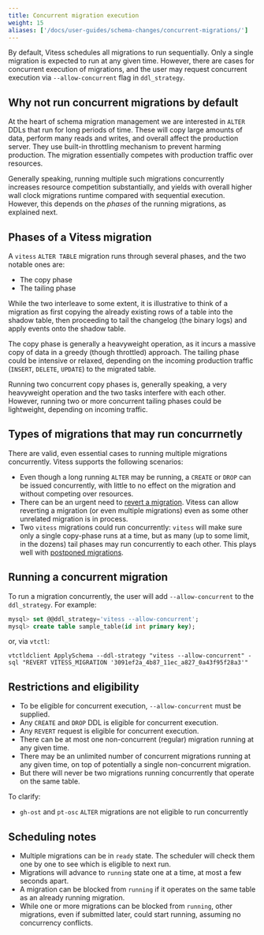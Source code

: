 ```yaml
---
title: Concurrent migration execution
weight: 15
aliases: ['/docs/user-guides/schema-changes/concurrent-migrations/']
---
```


By default, Vitess schedules all migrations to run sequentially. Only a single migration is expected to run at any given time. However, there are cases for concurrent execution of migrations, and the user may request concurrent execution via `--allow-concurrent` flag in `ddl_strategy`.

## Why not run concurrent migrations by default

At the heart of schema migration management we are interested in `ALTER` DDLs that run for long periods of time. These will copy large amounts of data, perform many reads and writes, and overall affect the production server. They use built-in throttling mechanism to prevent harming production. The migration essentially competes with production traffic over resources.

Generally speaking, running multiple such migrations concurrently increases resource competition substantially, and yields with overall higher wall clock migrations runtime compared with sequential execution. However, this depends on the _phases_ of the running migrations, as explained next.

## Phases of a Vitess migration

A `vitess` `ALTER TABLE` migration runs through several phases, and the two notable ones are:

- The copy phase
- The tailing phase

While the two interleave to some extent, it is illustrative to think of a migration as first copying the already existing rows of a table into the shadow table, then proceeding to tail the changelog (the binary logs) and apply events onto the shadow table.

The copy phase is generally a heavyweight operation, as it incurs a massive copy of data in a greedy (though throttled) approach. The tailing phase could be intensive or relaxed, depending on the incoming production traffic (`INSERT`, `DELETE`, `UPDATE`) to the migrated table.

Running two concurrent copy phases is, generally speaking, a very heavyweight operation and the two tasks interfere with each other. However, running two or more concurrent tailing phases could be lightweight, depending on incoming traffic.

## Types of migrations that may run concurrnetly

There are valid, even essential cases to running multiple migrations concurrently. Vitess supports the following scenarios:

- Even though a long running `ALTER` may be running, a `CREATE` or `DROP` can be issued concurrently, with little to no effect on the migration and without competing over resources.
- There can be an urgent need to [revert a migration](../revertible-migrations). Vitess can allow reverting a migration (or even multiple migrations) even as some other unrelated migration is in process.
- Two `vitess` migrations could run concurrently: `vitess` will make sure only a single copy-phase runs at a time, but as many (up to some limit, in the dozens) tail phases may run concurrently to each other.
  This plays well with [postponed migrations](../postponed-migrations).

## Running a concurrent migration

To run a migration concurrently, the user will add `--allow-concurrent` to the `ddl_strategy`. For example:

```sql
mysql> set @@ddl_strategy='vitess --allow-concurrent';
mysql> create table sample_table(id int primary key);
```

or, via `vtctl`:

```shell
vtctldclient ApplySchema --ddl-strategy "vitess --allow-concurrent" -sql "REVERT VITESS_MIGRATION '3091ef2a_4b87_11ec_a827_0a43f95f28a3'"
```

## Restrictions and eligibility

- To be eligible for concurrent execution, `--allow-concurrent` must be supplied.
- Any `CREATE` and `DROP` DDL is eligible for concurrent execution.
- Any `REVERT` request is eligible for concurrent execution.
- There can be at most one non-concurrent (regular) migration running at any given time.
- There may be an unlimited number of concurrent migrations running at any given time, on top of potentially a single non-concurrent migration.
- But there will never be two migrations running concurrently that operate on the same table.

To clarify:

- `gh-ost` and `pt-osc` `ALTER` migrations are not eligible to run concurrently

## Scheduling notes

- Multiple migrations can be in `ready` state. The scheduler will check them one by one to see which is eligible to next run.
- Migrations will advance to `running` state one at a time, at most a few seconds apart.
- A migration can be blocked from `running` if it operates on the same table as an already running migration.
- While one or more migrations can be blocked from `running`, other migrations, even if submitted later, could start running, assuming no concurrency conflicts.
